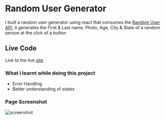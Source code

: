 # Random User Generator
I built a random user generator using react that consumes the [Random User API](https://randomuser.me/), it generates the First & Last name, Photo, Age, City & State of a random person at the click of a button

## Live Code
Link to the live [site](https://wazrandomuser.netlify.app)

### What i learnt while doing this project
- Error Handling
- Better understanding of states

### Page Screenshot
![screenshot](random-user.png)

